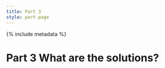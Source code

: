 ```yaml
---
title: Part 3
style: part-page
---
```


{% include metadata %}

# **Part 3** What are the solutions?
